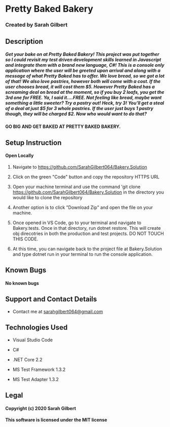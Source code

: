 

# Pretty Baked Bakery

  

### Created by Sarah Gilbert

  

## Description 
  

##### Get your bake on at Pretty Baked Bakery! This project was put together so I could revisit my test driven development skills learned in Javascript and integrate them with a brand new language, C#! This is a console only application where the user will be greeted upon arrival and along with a message of what Pretty Baked has to offer. We love bread, so we got a lot of that! We also love pastries, however both will come with a cost. If the user chooses bread, it will cost them $5. However Pretty Baked has a screaming deal on bread at the moment, so if you buy 2 loafs, you get the 3rd one for FREE. Ya, I said it....FREE. Not feeling like bread, maybe want something a little sweeter? Try a pastry out! Heck, try 3! You'll get a steal of a deal at just $5 for 3 whole pastries. If the user just buys 1 pastry though, they will be charged $2. Now who would want to do that? 

#### GO BIG AND GET BAKED AT PRETTY BAKED BAKERY.
  


## Setup Instruction

  

#### Open Locally

  

1. Navigate to https://github.com/SarahGilbert064/Bakery.Solution

  

2. Click on the green "Code" button and copy the repository HTTPS URL

  

3. Open your machine terminal and use the command 'git clone https://github.com/SarahGilbert064/Bakery.Solution in the directory you would like to clone the repository

  

4. Another option is to click "Download Zip" and open the file on your machine.

  

5. Once opened in VS Code, go to your terminal and navigate to Bakery.tests. Once in that directory, run dotnet restore. This will create obj direcotries in both the production and test projects. DO NOT TOUCH THIS CODE.

  

6. At this time, you can navigate back to the project file at Bakery.Solution and type dotnet run in your terminal to run the console application.

  

## Known Bugs

#### No known bugs

  

## Support and Contact Details

* Contact me at sarahgilbert064@gmail.com

  

## Technologies Used

* Visual Studio Code

* C#

* .NET Core 2.2
  
* MS Test Framework 1.3.2

* MS Test Adapter 1.3.2

## Legal

#### Copyright (c) 2020 Sarah Gilbert

#### This software is licensed under the MIT license